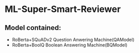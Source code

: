 # **ML-Super-Smart-Reviewer**

## Model contained: 

  - RoBerta+SQuADv2 Question Anwering Machine(QAModel)   
  - RoBerta+BoolQ Boolean Answering Machine(BQModel)
